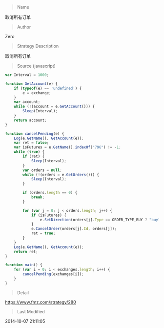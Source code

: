 
> Name

取消所有订单

> Author

Zero

> Strategy Description

取消所有订单



> Source (javascript)

``` javascript
var Interval = 1000;

function GetAccount(e) {
    if (typeof(e) == 'undefined') {
        e = exchange;
    }
    var account;
    while (!(account = e.GetAccount())) {
        Sleep(Interval);
    }
    return account;
}

function cancelPending(e) {
    Log(e.GetName(), GetAccount(e));
    var ret = false;
    var isFutures = e.GetName().indexOf("796") != -1;
    while (true) {
        if (ret) {
            Sleep(Interval);
        }
        var orders = null;
        while (!(orders = e.GetOrders())) {
            Sleep(Interval);
        }

        if (orders.length == 0) {
            break;
        }

        for (var j = 0; j < orders.length; j++) {
            if (isFutures) {
                e.SetDirection(orders[j].Type == ORDER_TYPE_BUY ? "buy" : "sell");
            }
            e.CancelOrder(orders[j].Id, orders[j]);
            ret = true;
        }
    }
    Log(e.GetName(), GetAccount(e));
    return ret;
}

function main() {
    for (var i = 0; i < exchanges.length; i++) {
        cancelPending(exchanges[i]);
    }
}
```

> Detail

https://www.fmz.com/strategy/280

> Last Modified

2014-10-07 21:11:05

